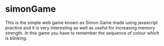 # simonGame
This is the simple web game known as Simon Game made using javascript practice and it is very interesting as well as useful for increasing memory strength.
In this game you have to remember the sequence of colour which is blinking.
